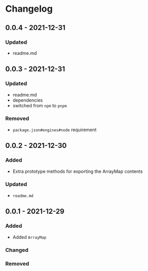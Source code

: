 # Changelog

## 0.0.4 - 2021-12-31

### Updated

- readme.md

## 0.0.3 - 2021-12-31

### Updated

- readme.md
- dependencies
- switched from `npm` to `pnpm`

### Removed

- `package.json#engines#node` requirement

## 0.0.2 - 2021-12-30

### Added

- Extra prototype methods for exporting the ArrayMap contents

### Updated

- `readme.md`

## 0.0.1 - 2021-12-29

### Added

- Added `ArrayMap`

### Changed

### Removed
